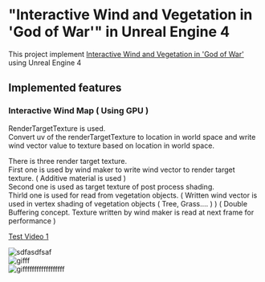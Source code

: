 # "Interactive Wind and Vegetation in 'God of War'" in Unreal Engine 4

This project implement [Interactive Wind and Vegetation in 'God of War'](https://youtu.be/MKX45_riWQA) using Unreal Engine 4

## Implemented features

### Interactive Wind Map ( Using GPU )      
              
RenderTargetTexture is used.     
Convert uv of the renderTargetTexture to location in world space and write wind vector value to texture based on location in world space.         
               
There is three render target texture.              
First one is used by wind maker to write wind vector to render target texture. ( Additive material is used )                     
Second one is used as target texture of post process shading.                                 
Thirld one is used for read from vegetation objects. ( Written wind vector is used in vertex shading of vegetation objects ( Tree, Grass.... ) ) ( Double Buffering concept. Texture written by wind maker is read at next frame for performance )                       
         
[Test Video 1](https://youtu.be/OVyJW85vM0E)         

![sdfasdfsaf](https://user-images.githubusercontent.com/33873804/156230627-62c8995b-0788-4e36-b513-bbad49f5cf5d.gif)                
![gifff](https://user-images.githubusercontent.com/33873804/156438399-b6e9e75f-f73f-48f2-bbc5-83ba9268ca47.gif)          
![giffffffffffffffffff](https://user-images.githubusercontent.com/33873804/156440325-9e0acc00-f2c9-4708-996e-5da8482a44cc.gif)
